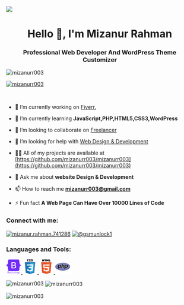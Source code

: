 <img src="[https://i.ibb.co/gbHg21Wt/Linding-Banner.jpg](https://ibb.co.com/ycdPcNND)">
<h1 align="center">Hello 👋, I'm Mizanur Rahman</h1>
<h3 align="center">Professional Web Developer And WordPress Theme Customizer</h3>

<p align="left"> <img src="https://komarev.com/ghpvc/?username=mizanurr003&label=Profile%20views&color=0e75b6&style=flat" alt="mizanurr003" /> </p>

<p align="left"> <a href="https://github.com/ryo-ma/github-profile-trophy"><img src="https://github-profile-trophy.vercel.app/?username=mizanurr003" alt="mizanurr003" /></a> </p>

<p align="left"> <a href="https://twitter.com/" target="blank"><img src="https://img.shields.io/twitter/follow/?logo=twitter&style=for-the-badge" alt="" /></a> </p>

- 🔭 I’m currently working on [Fiverr.](https://www.fiverr.com/mizanurr003/buying?source=avatar_menu_profile)

- 🌱 I’m currently learning **JavaScript,PHP,HTML5,CSS3,WordPress**

- 👯 I’m looking to collaborate on [Freelancer](https://github.com/mizanurr003/mizanurr003)

- 🤝 I’m looking for help with [Web Design & Development](https://www.freelancer.com/u/mizanurr003)

- 👨‍💻 All of my projects are available at [https://github.com/mizanurr003/mizanurr003](https://github.com/mizanurr003/mizanurr003)

- 💬 Ask me about **website Design & Development**

- 📫 How to reach me **mizanurr003@gmail.com**

- ⚡ Fun fact **A Web Page Can Have Over 10000 Lines of Code**

<h3 align="left">Connect with me:</h3>
<p align="left">
<a href="https://fb.com/mizanur.rahman.741286" target="blank"><img align="center" src="https://raw.githubusercontent.com/rahuldkjain/github-profile-readme-generator/master/src/images/icons/Social/facebook.svg" alt="mizanur.rahman.741286" height="30" width="40" /></a>
<a href="https://www.youtube.com/c/@gsmunlock1" target="blank"><img align="center" src="https://raw.githubusercontent.com/rahuldkjain/github-profile-readme-generator/master/src/images/icons/Social/youtube.svg" alt="@gsmunlock1" height="30" width="40" /></a>
</p>

<h3 align="left">Languages and Tools:</h3>
<p align="left"> <a href="https://getbootstrap.com" target="_blank" rel="noreferrer"> <img src="https://raw.githubusercontent.com/devicons/devicon/master/icons/bootstrap/bootstrap-plain-wordmark.svg" alt="bootstrap" width="40" height="40"/> </a> <a href="https://www.w3schools.com/css/" target="_blank" rel="noreferrer"> <img src="https://raw.githubusercontent.com/devicons/devicon/master/icons/css3/css3-original-wordmark.svg" alt="css3" width="40" height="40"/> </a> <a href="https://www.w3.org/html/" target="_blank" rel="noreferrer"> <img src="https://raw.githubusercontent.com/devicons/devicon/master/icons/html5/html5-original-wordmark.svg" alt="html5" width="40" height="40"/> </a> <a href="https://www.php.net" target="_blank" rel="noreferrer"> <img src="https://raw.githubusercontent.com/devicons/devicon/master/icons/php/php-original.svg" alt="php" width="40" height="40"/> </a> </p>

<p><img align="left" src="https://github-readme-stats.vercel.app/api/top-langs?username=mizanurr003&show_icons=true&locale=en&layout=compact" alt="mizanurr003" /></p>

<p>&nbsp;<img align="center" src="https://github-readme-stats.vercel.app/api?username=mizanurr003&show_icons=true&locale=en" alt="mizanurr003" /></p>

<p><img align="center" src="https://github-readme-streak-stats.herokuapp.com/?user=mizanurr003&" alt="mizanurr003" /></p>
